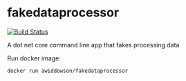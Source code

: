 # fakedataprocessor

[![Build Status](https://travis-ci.com/drewtech/fakedataprocessor.svg?branch=master)](https://travis-ci.com/drewtech/fakedataprocessor)

A dot net core command line app that fakes processing data

Run docker image:  
```
docker run awiddowson/fakedataprocessor
```
